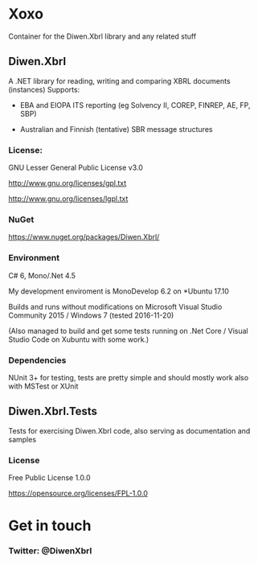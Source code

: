 # Xoxo
Container for the Diwen.Xbrl library and any related stuff

## Diwen.Xbrl
A .NET library for reading, writing and comparing XBRL documents (instances)
Supports:

- EBA and EIOPA ITS reporting (eg Solvency II, COREP, FINREP, AE, FP, SBP)

- Australian and Finnish (tentative) SBR message structures

### License:

GNU Lesser General Public License v3.0

http://www.gnu.org/licenses/gpl.txt

http://www.gnu.org/licenses/lgpl.txt

### NuGet 
https://www.nuget.org/packages/Diwen.Xbrl/


### Environment
C# 6, Mono/.Net 4.5

My development enviroment is MonoDevelop 6.2 on \*Ubuntu 17.10 

Builds and runs without modifications on Microsoft Visual Studio Community 2015 / Windows 7 (tested 2016-11-20)

(Also managed to build and get some tests running on .Net Core / Visual Studio Code on Xubuntu with some work.)

### Dependencies
NUnit 3+ for testing, tests are pretty simple and should mostly work also with MSTest or XUnit 


## Diwen.Xbrl.Tests
Tests for exercising Diwen.Xbrl code, also serving as documentation and samples

### License

Free Public License 1.0.0

https://opensource.org/licenses/FPL-1.0.0


# Get in touch
### Twitter: @DiwenXbrl

